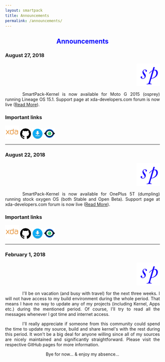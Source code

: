 ```yaml
---
layout: smartpack
title: Announcements
permalink: /announcements/
---
```


<style>
    tab1 { padding-left: 4em; }
</style>

<h2 style="color: blue; text-align: center">Announcements</h2>

<h3 style="text-align: left;">August 27, 2018</h3>
<p style="text-align: right;"><img src="https://github.com/SmartPack/SmartPack.github.io/blob/master/asset/pic009.png?raw=true" alt="" width="75" height="75" /></p>

<p style="text-align: justify;"><tab1>SmartPack-Kernel is now available for Moto G 2015 (osprey) running Lineage OS 15.1. Support page at xda-developers.com forum is now live (<a href="{{ site.github.url }}/motog2015/">Read More</a>).</tab1></p>

### Important links
<p><a href="https://forum.xda-developers.com/2015-moto-g/orig-development/kernel-smartpack-linaro-gcc-7-x-lineage-t3834515" target="_blank"><img src="https://github.com/SmartPack/SmartPack.github.io/blob/master/asset/pic003.png?raw=true" alt="" width="45" height="45" /></a> <a href="https://github.com/SmartPack/SmartPack-Kernel-Project_osprey" target="_blank"><img src="https://github.com/SmartPack/SmartPack.github.io/blob/master/asset/pic002.png?raw=true" alt="" width="35" height="35" /></a> <a href="https://androidfilehost.com/?w=files&flid=281324" target="_blank"><img src="https://github.com/SmartPack/SmartPack.github.io/blob/master/asset/pic004.png?raw=true" alt="" width="35" height="35" /></a> <a href="https://raw.githubusercontent.com/SmartPack/SmartPack-Kernel-Project_osprey/Oreo/change-logs.md" target="_blank"><img src="https://github.com/SmartPack/SmartPack.github.io/blob/master/asset/pic007.png?raw=true" alt="" width="35" height="35" /></a></p>

<hr>

<h3 style="text-align: left;">August 22, 2018</h3>
<p style="text-align: right;"><img src="https://github.com/SmartPack/SmartPack.github.io/blob/master/asset/pic009.png?raw=true" alt="" width="75" height="75" /></p>

<p style="text-align: justify;"><tab1>SmartPack-Kernel is now available for OnePlus 5T (dumpling) running stock oxygen OS (both Stable and Open Beta). Support page at xda-developers.com forum is now live (<a href="{{ site.github.url }}/op5t/">Read More</a>).</tab1></p>

### Important links
<p><a href="https://forum.xda-developers.com/oneplus-5t/development/kernel-smartpack-linaro-gcc-7-x-oxygen-t3832458" target="_blank"><img src="https://github.com/SmartPack/SmartPack.github.io/blob/master/asset/pic003.png?raw=true" alt="" width="45" height="45" /></a> <a href="https://github.com/SmartPack/SmartPack-Kernel-Project_OP5T" target="_blank"><img src="https://github.com/SmartPack/SmartPack.github.io/blob/master/asset/pic002.png?raw=true" alt="" width="35" height="35" /></a> <a href="https://androidfilehost.com/?w=files&flid=281037" target="_blank"><img src="https://github.com/SmartPack/SmartPack.github.io/blob/master/asset/pic004.png?raw=true" alt="" width="35" height="35" /></a> <a href="https://raw.githubusercontent.com/SmartPack/SmartPack-Kernel-Project_OP5T/Oreo/change-logs.md" target="_blank"><img src="https://github.com/SmartPack/SmartPack.github.io/blob/master/asset/pic007.png?raw=true" alt="" width="35" height="35" /></a></p>

<hr>

<h3 style="text-align: left;">February 1, 2018</h3>
<p style="text-align: right;"><img src="https://github.com/SmartPack/SmartPack.github.io/blob/master/asset/pic009.png?raw=true" alt="" width="75" height="75" /></p>

<p style="text-align: justify;"><tab1>I'll be on vacation (and busy with travel) for the next three weeks. I will not have access to my build environment during the whole period. That means I have no way to update any of my projects (including Kernel, Apps etc.) during the mentioned period. Of course, I'll try to read all the messages whenever I got time and internet access.</tab1></p>
<p style="text-align: justify;"><tab1>I'll really appreciate if someone from this community could spend the time to update my source, build and share kernel's with the rest during this period. It won't be a big deal for anyone willing since all of my sources are nicely maintained and significantly straightforward. Please visit the respective GitHub pages for more information.</tab1></p>
<p style="text-align: center;">Bye for now... & enjoy my absence...</p>
